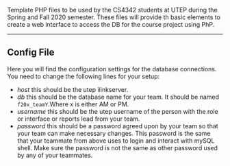 <!--
/**
 * CS 4342 Database Management
 * @author Instruction team Spring and Fall 2020 with contribution from L. Garnica
 * @version 2.0
 * Description: The purpose of these file is to provide PhP basic elements for an interface to access a DB. 
 * Resources: https://getbootstrap.com/docs/4.5/components/alerts/  -- bootstrap examples
 *
 */
-->


Template PHP files to be used by the CS4342 students at UTEP during the Spring and Fall 2020 semester. These files will provide th basic elements to create a web interface to access the DB for the course project using PhP.

---
## Config File
Here you will find the configuration settings for the database connections. You need to change the following lines for your setup:
- *host* this should be the utep ilinkserver. 
- *db* this should be the database name for your team. It should be named `f20x_teamY`.Where x is either AM or PM.
- *username* this should be the utep username of the person with the role or interface or reports lead from your team.
- *password* this should be a password agreed upon by your team so that your team can make necessary changes. This password is the same that your teammate from above uses to login and interact with mySQL shell. Make sure the password is not the same as other password used by any of your teammates.

